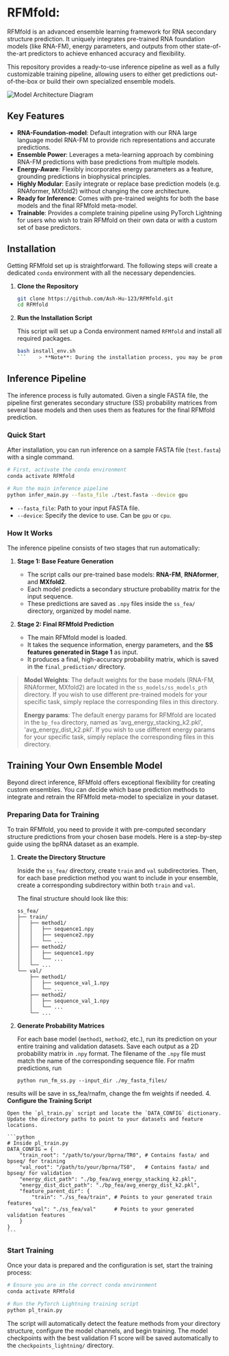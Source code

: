 # RFMfold: 

RFMfold is an advanced ensemble learning framework for RNA secondary structure prediction. It uniquely integrates pre-trained RNA foundation models (like RNA-FM), energy parameters, and outputs from other state-of-the-art predictors to achieve enhanced accuracy and flexibility.

This repository provides a ready-to-use inference pipeline as well as a fully customizable training pipeline, allowing users to either get predictions out-of-the-box or build their own specialized ensemble models.

![Model Architecture Diagram](https://raw.githubusercontent.com/Ash-Hu-123/RFMfold/main/pics/overview.png)


## Key Features

- **RNA-Foundation-model**: Default integration with our RNA large language model RNA-FM to provide rich representations and accurate predictions.
- **Ensemble Power**: Leverages a meta-learning approach by combining RNA-FM predictions with base predictions from multiple models.
- **Energy-Aware**: Flexibly incorporates energy parameters as a feature, grounding predictions in biophysical principles.
- **Highly Modular**: Easily integrate or replace base prediction models (e.g. RNAformer, MXfold2) without changing the core architecture.
- **Ready for Inference**: Comes with pre-trained weights for both the base models and the final RFMfold meta-model.
- **Trainable**: Provides a complete training pipeline using PyTorch Lightning for users who wish to train RFMfold on their own data or with a custom set of base predictors.

## Installation

Getting RFMfold set up is straightforward. The following steps will create a dedicated `conda` environment with all the necessary dependencies.

1.  **Clone the Repository**

    ```bash
    git clone https://github.com/Ash-Hu-123/RFMfold.git
    cd RFMfold
    ```

2.  **Run the Installation Script**

    This script will set up a Conda environment named `RFMfold` and install all required packages.

    ```bash
    bash install_env.sh
    ```    > **Note**: During the installation process, you may be prompted to confirm installations. Please answer `yes` to all prompts to ensure a complete setup.

## Inference Pipeline

The inference process is fully automated. Given a single FASTA file, the pipeline first generates secondary structure (SS) probability matrices from several base models and then uses them as features for the final RFMfold prediction.

### Quick Start

After installation, you can run inference on a sample FASTA file (`test.fasta`) with a single command.

```bash
# First, activate the conda environment
conda activate RFMfold

# Run the main inference pipeline
python infer_main.py --fasta_file ./test.fasta --device gpu
```

-   `--fasta_file`: Path to your input FASTA file.
-   `--device`: Specify the device to use. Can be `gpu` or `cpu`.

### How It Works

The inference pipeline consists of two stages that run automatically:

1.  **Stage 1: Base Feature Generation**
    -   The script calls our pre-trained base models: **RNA-FM**, **RNAformer**, and **MXfold2**.
    -   Each model predicts a secondary structure probability matrix for the input sequence.
    -   These predictions are saved as `.npy` files inside the `ss_fea/` directory, organized by model name.

2.  **Stage 2: Final RFMfold Prediction**
    -   The main RFMfold model is loaded.
    -   It takes the sequence information, energy parameters, and the **SS features generated in Stage 1** as input.
    -   It produces a final, high-accuracy probability matrix, which is saved in the `final_prediction/` directory.

> **Model Weights**: The default weights for the base models (RNA-FM, RNAformer, MXfold2) are located in the `ss_models/ss_models_pth` directory. If you wish to use different pre-trained models for your specific task, simply replace the corresponding files in this directory.
> 
> **Energy params**: The default energy params for RFMfold are located in the `bp_fea` directory, named as 'avg_energy_stacking_k2.pkl', 'avg_energy_dist_k2.pkl'. If you wish to use different energy params for your specific task, simply replace the corresponding files in this directory.

## Training Your Own Ensemble Model

Beyond direct inference, RFMfold offers exceptional flexibility for creating custom ensembles. You can decide which base prediction methods to integrate and retrain the RFMfold meta-model to specialize in your dataset.

### Preparing Data for Training

To train RFMfold, you need to provide it with pre-computed secondary structure predictions from your chosen base models. Here is a step-by-step guide using the bpRNA dataset as an example.

1.  **Create the Directory Structure**

    Inside the `ss_fea/` directory, create `train` and `val` subdirectories. Then, for each base prediction method you want to include in your ensemble, create a corresponding subdirectory within both `train` and `val`.

    The final structure should look like this:
    ```
    ss_fea/
    ├── train/
    │   ├── method1/
    │   │   ├── sequence1.npy
    │   │   ├── sequence2.npy
    │   │   └── ...
    │   ├── method2/
    │   │   ├── sequence1.npy
    │   │   └── ...
    │   └── ...
    └── val/
        ├── method1/
        │   ├── sequence_val_1.npy
        │   └── ...
        ├── method2/
        │   ├── sequence_val_1.npy
        │   └── ...
        └── ...
    ```

2.  **Generate Probability Matrices**

    For each base model (`method1`, `method2`, etc.), run its prediction on your entire training and validation datasets. Save each output as a 2D probability matrix in `.npy` format. The filename of the `.npy` file must match the name of the corresponding sequence file. For rnafm predictions, run
    ```
    python run_fm_ss.py --input_dir ./my_fasta_files/
    ```
results will be save in ss_fea/rnafm, change the fm weights if needed.
4.  **Configure the Training Script**

    Open the `pl_train.py` script and locate the `DATA_CONFIG` dictionary. Update the directory paths to point to your datasets and feature locations.

    ```python
    # Inside pl_train.py
    DATA_CONFIG = {
        "train_root": "/path/to/your/bprna/TR0", # Contains fasta/ and bpseq/ for training
        "val_root": "/path/to/your/bprna/TS0",   # Contains fasta/ and bpseq/ for validation
        "energy_dict_path": "./bp_fea/avg_energy_stacking_k2.pkl",
        "energy_dist_dict_path": "./bp_fea/avg_energy_dist_k2.pkl",
        "feature_parent_dir": {
            "train": "./ss_fea/train", # Points to your generated train features
            "val": "./ss_fea/val"      # Points to your generated validation features
        }
    }
    ```

### Start Training

Once your data is prepared and the configuration is set, start the training process:

```bash
# Ensure you are in the correct conda environment
conda activate RFMfold

# Run the PyTorch Lightning training script
python pl_train.py
```

The script will automatically detect the feature methods from your directory structure, configure the model channels, and begin training. The model checkpoints with the best validation F1 score will be saved automatically to the `checkpoints_lightning/` directory.
